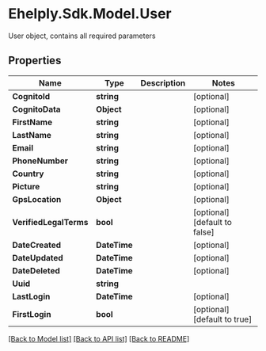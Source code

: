 # Ehelply.Sdk.Model.User
User object, contains all required parameters

## Properties

Name | Type | Description | Notes
------------ | ------------- | ------------- | -------------
**CognitoId** | **string** |  | [optional] 
**CognitoData** | **Object** |  | [optional] 
**FirstName** | **string** |  | [optional] 
**LastName** | **string** |  | [optional] 
**Email** | **string** |  | [optional] 
**PhoneNumber** | **string** |  | [optional] 
**Country** | **string** |  | [optional] 
**Picture** | **string** |  | [optional] 
**GpsLocation** | **Object** |  | [optional] 
**VerifiedLegalTerms** | **bool** |  | [optional] [default to false]
**DateCreated** | **DateTime** |  | [optional] 
**DateUpdated** | **DateTime** |  | [optional] 
**DateDeleted** | **DateTime** |  | [optional] 
**Uuid** | **string** |  | 
**LastLogin** | **DateTime** |  | [optional] 
**FirstLogin** | **bool** |  | [optional] [default to true]

[[Back to Model list]](../README.md#documentation-for-models) [[Back to API list]](../README.md#documentation-for-api-endpoints) [[Back to README]](../README.md)

